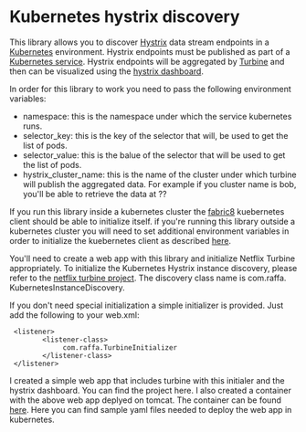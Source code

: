 # Kubernetes hystrix discovery

This library allows you to discover [Hystrix](https://github.com/Netflix/Hystrix) data stream endpoints in a [Kubernetes](http://kubernetes.io/) environment.
Hystrix endpoints must be published as part of a [Kubernetes service](http://kubernetes.io/v1.1/docs/user-guide/services.html).
Hystrix endpoints will be aggregated by [Turbine](https://github.com/Netflix/Turbine/wiki) and then can be visualized using the [hystrix dashboard](https://github.com/Netflix/Hystrix/tree/master/hystrix-dashboard).

In order for this library to work you need to pass the following environment variables:
 * namespace: this is the namespace under which the service kubernetes runs.
 * selector_key: this is the key of the selector that will, be used to get the list of pods.
 * selector_value: this is the balue of the selector that will be used to get the list of pods.
 * hystrix\_cluster\_name: this is the name of the cluster under which turbine will publish the aggregated data. For example if you cluster name is bob, you'll be able to retrieve the data at ??
 
If you run this library inside a kubernetes cluster the [fabric8](http://fabric8.io/) kuebernetes client should be able to initialize itself. if you're running this library outside a kubernetes cluster you will need to set additional environment variables in order to initialize the kuebernetes client as described [here](https://github.com/fabric8io/kubernetes-client).
 
You'll need to create a web app with this library and initialize Netflix Turbine appropriately. To initialize the Kubernetes Hystrix instance discovery, please refer to the [netflix turbine project](https://github.com/Netflix/Turbine/wiki). The discovery class name is com.raffa. KubernetesInstanceDiscovery.

If you don't need special initialization a simple initializer is provided. Just add the following to your web.xml:
 
	 <listener>
			<listener-class>
	             com.raffa.TurbineInitializer 
	        </listener-class>       
	 </listener>

I created a simple web app that includes turbine with this initialer and the hystrix dashboard.
You can find the project here.
I also created a container with the above web app deplyed on tomcat. The container can be found [here](https://hub.docker.com/r/raffaelespazzoli/kubernetes-hystrix-dashboard/).
Here you can find sample yaml files needed to deploy the web app in kubernetes. 	 
